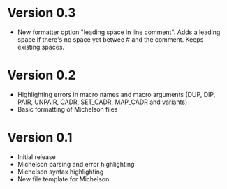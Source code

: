 # Version 0.3
- New formatter option "leading space in line comment". Adds a leading space if there's no space yet betwee # and the comment. Keeps existing spaces.

# Version 0.2
- Highlighting errors in macro names and macro arguments
  (DUP, DIP, PAIR, UNPAIR, CADR, SET_CADR, MAP_CADR and variants)
- Basic formatting of Michelson files

# Version 0.1
- Initial release
- Michelson parsing and error highlighting
- Michelson syntax highlighting
- New file template for Michelson
